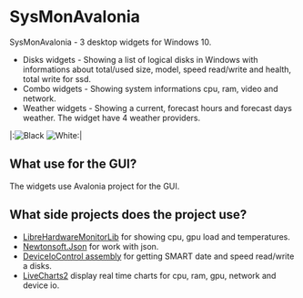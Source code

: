 # SysMonAvalonia
SysMonAvalonia - 3 desktop widgets for Windows 10.
- Disks widgets - Showing a list of logical disks in Windows with informations about total/used size, model, speed read/write and health, total write for ssd.
- Combo widgets - Showing system informations cpu, ram, video and network.
- Weather widgets - Showing a current, forecast hours and forecast days weather. The widget have 4 weather providers.

|:![Black](https://user-images.githubusercontent.com/20283004/134173483-9ab5921f-02f2-47da-b894-f3af8d502ab7.PNG) ![White](https://user-images.githubusercontent.com/20283004/134173497-1a5c459e-49b8-4412-81ce-31152cc174b3.PNG):|

## What use for the GUI?
The widgets use Avalonia project for the GUI.

## What side projects does the project use?
- [LibreHardwareMonitorLib](https://github.com/LibreHardwareMonitor/LibreHardwareMonitor) for showing cpu, gpu load and temperatures.
- [Newtonsoft.Json](https://github.com/JamesNK/Newtonsoft.Json) for work with json.
- [DeviceIoControl assembly](https://github.com/DKorablin/DeviceIoControl#deviceiocontrol-assembly) for getting SMART date and speed read/write a disks.
- [LiveCharts2](https://github.com/beto-rodriguez/LiveCharts2) display real time charts for cpu, ram, gpu, network and device io.
